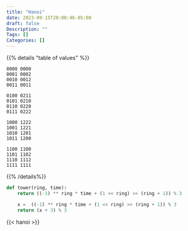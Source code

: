 ```yaml
---
title: "Hanoi"
date: 2023-09-15T20:00:46-05:00
draft: false
Description: ""
Tags: []
Categories: []
---
```

{{% details "table of values" %}}
```
0000 0000
0001 0002
0010 0012
0011 0011

0100 0211
0101 0210
0110 0220
0111 0222

1000 1222
1001 1221
1010 1201
1011 1200

1100 1100
1101 1102
1110 1112
1111 1111
```
{{% /details%}}

```python
def tower(ring, time):
    return ((-1) ** ring * time + (1 << ring) >> (ring + 1)) % 3
```
```javascript
    x =  ((-1) ** ring * time + (1 << ring) >> (ring + 1)) % 3
    return (x + 3) % 3
```

{{< hanoi >}}